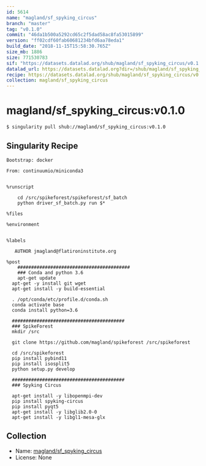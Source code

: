 ```yaml
---
id: 5614
name: "magland/sf_spyking_circus"
branch: "master"
tag: "v0.1.0"
commit: "46da1b500a5292cd65c2f5dad58ac8fa53015899"
version: "ff02cdf60fab60681234bfd6aa78eda1"
build_date: "2018-11-15T15:58:30.765Z"
size_mb: 1886
size: 771530783
sif: "https://datasets.datalad.org/shub/magland/sf_spyking_circus/v0.1.0/2018-11-15-46da1b50-ff02cdf6/ff02cdf60fab60681234bfd6aa78eda1.simg"
datalad_url: https://datasets.datalad.org?dir=/shub/magland/sf_spyking_circus/v0.1.0/2018-11-15-46da1b50-ff02cdf6/
recipe: https://datasets.datalad.org/shub/magland/sf_spyking_circus/v0.1.0/2018-11-15-46da1b50-ff02cdf6/Singularity
collection: magland/sf_spyking_circus
---
```


# magland/sf_spyking_circus:v0.1.0

```bash
$ singularity pull shub://magland/sf_spyking_circus:v0.1.0
```

## Singularity Recipe

```singularity
Bootstrap: docker

From: continuumio/miniconda3


%runscript

    cd /src/spikeforest/spikeforest/sf_batch
    python driver_sf_batch.py run $*

%files

%environment


%labels

   AUTHOR jmagland@flatironinstitute.org

%post
	#########################################
	### Conda and python 3.6
	apt-get update
  apt-get -y install git wget
  apt-get install -y build-essential

  . /opt/conda/etc/profile.d/conda.sh
  conda activate base
  conda install python=3.6

  #########################################
  ### SpikeForest
  mkdir /src

  git clone https://github.com/magland/spikeforest /src/spikeforest

  cd /src/spikeforest
  pip install pybind11
  pip install isosplit5
  python setup.py develop

  #########################################
  ### Spyking Circus

  apt-get install -y libopenmpi-dev
  pip install spyking-circus
  pip install pyqt5
  apt-get install -y libglib2.0-0
  apt-get install -y libgl1-mesa-glx
```

## Collection

 - Name: [magland/sf_spyking_circus](https://github.com/magland/sf_spyking_circus)
 - License: None


